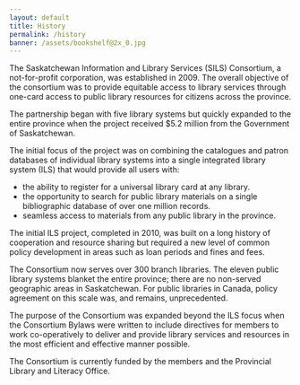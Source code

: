 ```yaml
---
layout: default
title: History
permalink: /history
banner: /assets/bookshelf@2x_0.jpg
---
```


The Saskatchewan Information and Library Services (SILS) Consortium, a not-for-profit corporation, was established in 2009. The overall objective of the consortium was to provide equitable access to library services through one-card access to public library resources for citizens across the province.

​The partnership began with five library systems but quickly expanded to the entire province when the project received $5.2 million from the Government of Saskatchewan.

The initial focus of the project was on combining the catalogues and patron databases of individual library systems into a single integrated library system (ILS) that would provide all users with:

- the ability to register for a universal library card at any library.
- the opportunity to search for public library materials on a single bibliographic database of over one million records.
- seamless access to materials from any public library in the province.

The initial ILS project, completed in 2010, was built on a long history of cooperation and resource sharing but required a new level of common policy development in areas such as loan periods and fines and fees.

The Consortium now serves over 300 branch libraries. The eleven public library systems blanket the entire province; there are no non-served geographic areas in Saskatchewan. For public libraries in Canada, policy agreement on this scale was, and remains, unprecedented.

The purpose of the Consortium was expanded beyond the ILS focus when the Consortium Bylaws were written to include directives for members to work co-operatively to deliver and provide library services and resources in the most efficient and effective manner possible.

The Consortium is currently funded by the members and the Provincial Library and Literacy Office.
